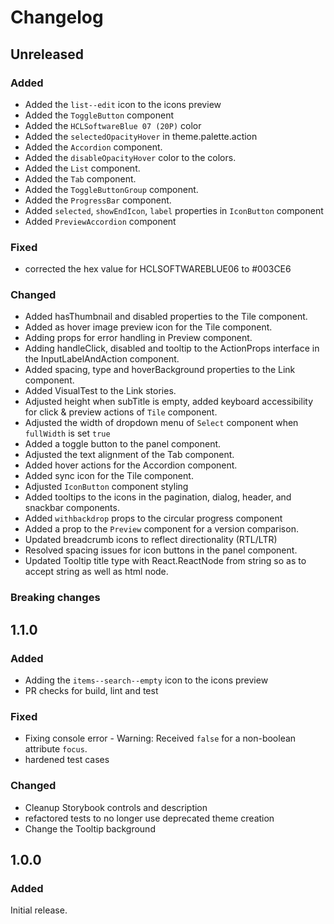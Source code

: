 # Changelog

## Unreleased

### Added
- Added the `list--edit` icon to the icons preview
- Added the `ToggleButton` component
- Added the `HCLSoftwareBlue 07 (20P)` color
- Added the `selectedOpacityHover` in theme.palette.action
- Added the `Accordion` component.
- Added the `disableOpacityHover` color to the colors.
- Added the `List` component.
- Added the `Tab` component.
- Added the `ToggleButtonGroup` component.
- Added the `ProgressBar` component.
- Added `selected`, `showEndIcon`, `label` properties in `IconButton` component
- Added `PreviewAccordion` component

### Fixed
- corrected the hex value for HCLSOFTWAREBLUE06 to #003CE6

### Changed
- Added hasThumbnail and disabled properties to the Tile component. 
- Added as hover image preview icon for the Tile component.
- Adding props for error handling in Preview component.
- Adding handleClick, disabled and tooltip to the ActionProps interface in the InputLabelAndAction component.
- Added spacing, type and hoverBackground properties to the Link component.
- Added VisualTest to the Link stories.
- Adjusted height when subTitle is empty, added keyboard accessibility for click & preview actions of `Tile` component.
- Adjusted the width of dropdown menu of `Select` component when `fullWidth` is set `true`
- Added a toggle button to the panel component.
- Adjusted the text alignment of the Tab component.
- Added hover actions for the Accordion component.
- Added sync icon for the Tile component.
- Adjusted `IconButton` component styling
- Added tooltips to the icons in the pagination, dialog, header, and snackbar components.
- Added `withbackdrop` props to the circular progress component
- Added a prop to the `Preview` component for a version comparison.
- Updated breadcrumb icons to reflect directionality (RTL/LTR)
- Resolved spacing issues for icon buttons in the panel component.
- Updated Tooltip title type with React.ReactNode from string so as to accept string as well as html node.

### Breaking changes

## 1.1.0

### Added
- Adding the `items--search--empty` icon to the icons preview
- PR checks for build, lint and test

### Fixed
- Fixing console error - Warning: Received `false` for a non-boolean attribute `focus`.
- hardened test cases

### Changed
- Cleanup Storybook controls and description
- refactored tests to no longer use deprecated theme creation
- Change the Tooltip background


## 1.0.0

### Added
Initial release.
